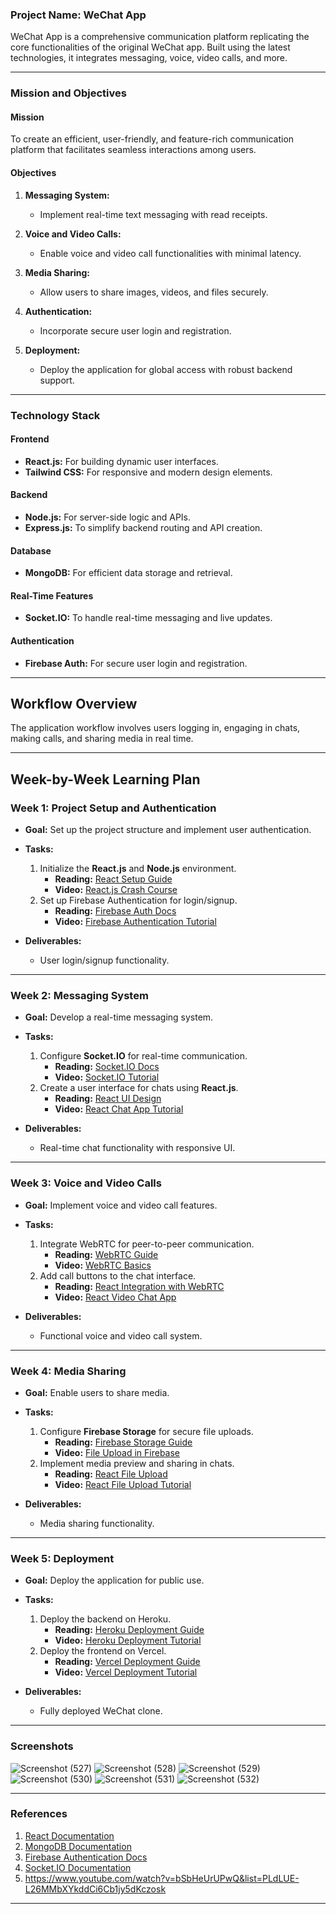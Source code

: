 ### **Project Name: WeChat App**

WeChat App is a comprehensive communication platform replicating the core functionalities of the original WeChat app. Built using the latest technologies, it integrates messaging, voice, video calls, and more.

---

### **Mission and Objectives**

#### **Mission**  
To create an efficient, user-friendly, and feature-rich communication platform that facilitates seamless interactions among users.

#### **Objectives**  
1. **Messaging System:**  
   - Implement real-time text messaging with read receipts.  

2. **Voice and Video Calls:**  
   - Enable voice and video call functionalities with minimal latency.  

3. **Media Sharing:**  
   - Allow users to share images, videos, and files securely.  

4. **Authentication:**  
   - Incorporate secure user login and registration.

5. **Deployment:**  
   - Deploy the application for global access with robust backend support.

---

### **Technology Stack**

#### **Frontend**  
- **React.js:** For building dynamic user interfaces.
- **Tailwind CSS:** For responsive and modern design elements.

#### **Backend**  
- **Node.js:** For server-side logic and APIs.
- **Express.js:** To simplify backend routing and API creation.

#### **Database**  
- **MongoDB:** For efficient data storage and retrieval.

#### **Real-Time Features**  
- **Socket.IO:** To handle real-time messaging and live updates.

#### **Authentication**  
- **Firebase Auth:** For secure user login and registration.

---

## **Workflow Overview**
The application workflow involves users logging in, engaging in chats, making calls, and sharing media in real time.


---

## **Week-by-Week Learning Plan**

### **Week 1: Project Setup and Authentication**
- **Goal:** Set up the project structure and implement user authentication.  
- **Tasks:**  
  1. Initialize the **React.js** and **Node.js** environment.  
     - **Reading:** [React Setup Guide](https://react.dev/learn)  
     - **Video:** [React.js Crash Course](https://www.youtube.com/watch?v=w7ejDZ8SWv8)  
  2. Set up Firebase Authentication for login/signup.  
     - **Reading:** [Firebase Auth Docs](https://firebase.google.com/docs/auth)  
     - **Video:** [Firebase Authentication Tutorial](https://www.youtube.com/watch?v=-OKrloDzGpU)

- **Deliverables:**  
  - User login/signup functionality.

---

### **Week 2: Messaging System**
- **Goal:** Develop a real-time messaging system.  
- **Tasks:**  
  1. Configure **Socket.IO** for real-time communication.  
     - **Reading:** [Socket.IO Docs](https://socket.io/docs/v4/)  
     - **Video:** [Socket.IO Tutorial](https://www.youtube.com/watch?v=UUddpbgPEJM&t=887s)  
  2. Create a user interface for chats using **React.js**.  
     - **Reading:** [React UI Design](https://react.dev/learn)  
     - **Video:** [React Chat App Tutorial](https://www.youtube.com/watch?v=3BjGe4eRWzY)  

- **Deliverables:**  
  - Real-time chat functionality with responsive UI.

---

### **Week 3: Voice and Video Calls**
- **Goal:** Implement voice and video call features.  
- **Tasks:**  
  1. Integrate WebRTC for peer-to-peer communication.  
     - **Reading:** [WebRTC Guide](https://webrtc.org/start/)  
     - **Video:** [WebRTC Basics](https://www.youtube.com/watch?v=WmR9IMUD_CY)  
  2. Add call buttons to the chat interface.  
     - **Reading:** [React Integration with WebRTC](https://blog.logrocket.com/getting-started-webrtc-react/)  
     - **Video:** [React Video Chat App](https://www.youtube.com/watch?v=SijtXUy4f4A&list=PLrujdOR6BS_3L_RO99U_ocVipm7Gc8wJq)  

- **Deliverables:**  
  - Functional voice and video call system.

---

### **Week 4: Media Sharing**
- **Goal:** Enable users to share media.  
- **Tasks:**  
  1. Configure **Firebase Storage** for secure file uploads.  
     - **Reading:** [Firebase Storage Guide](https://firebase.google.com/docs/storage)  
     - **Video:** [File Upload in Firebase](https://www.youtube.com/watch?v=YOAeBSCkArA)  
  2. Implement media preview and sharing in chats.  
     - **Reading:** [React File Upload](https://react.dev/learn)  
     - **Video:** [React File Upload Tutorial](https://www.youtube.com/watch?v=pWd6Enu2Pjs)  

- **Deliverables:**  
  - Media sharing functionality.

---

### **Week 5: Deployment**
- **Goal:** Deploy the application for public use.  
- **Tasks:**  
  1. Deploy the backend on Heroku.  
     - **Reading:** [Heroku Deployment Guide](https://devcenter.heroku.com/articles/deploying-nodejs)  
     - **Video:** [Heroku Deployment Tutorial](https://www.youtube.com/watch?v=DQk3zJlY-eE&t=16s)  
  2. Deploy the frontend on Vercel.  
     - **Reading:** [Vercel Deployment Guide](https://vercel.com/docs)  
     - **Video:** [Vercel Deployment Tutorial](https://www.youtube.com/watch?v=22Rywce_kcg&t=136s)  

- **Deliverables:**  
  - Fully deployed WeChat clone.

---
### Screenshots

![Screenshot (527)](https://github.com/user-attachments/assets/f39c795b-5682-4650-92e8-8f8741014e83)
![Screenshot (528)](https://github.com/user-attachments/assets/0dfebf0b-f22d-4dfa-b846-7462e72f9e9b)
![Screenshot (529)](https://github.com/user-attachments/assets/7fd88d5f-343e-4706-89e2-3707adb2ef5f)
![Screenshot (530)](https://github.com/user-attachments/assets/c998db74-4f90-4e10-aa0d-791c5e162840)
![Screenshot (531)](https://github.com/user-attachments/assets/008a2cc7-2233-4c0f-a8ad-dc2c5c1e6266)
![Screenshot (532)](https://github.com/user-attachments/assets/170b9f60-1e38-4534-8cad-d04652a3a07a)

---

### **References**
1. [React Documentation](https://react.dev/learn)  
2. [MongoDB Documentation](https://www.mongodb.com/docs/manual/)  
3. [Firebase Authentication Docs](https://firebase.google.com/docs/auth)  
4. [Socket.IO Documentation](https://socket.io/docs/v4/)
5. https://www.youtube.com/watch?v=bSbHeUrUPwQ&list=PLdLUE-L26MMbXYkddCi6Cb1jy5dKczosk 

---
